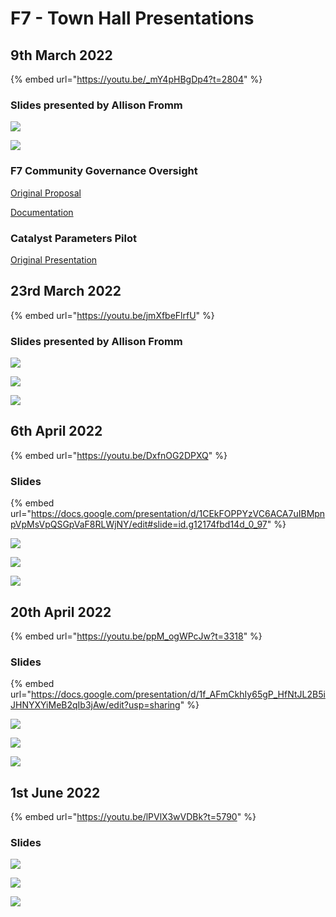 # F7 - Town Hall Presentations

## 9th March 2022

{% embed url="https://youtu.be/_mY4pHBgDp4?t=2804" %}

### Slides presented by Allison Fromm

![](<../../.gitbook/assets/2022-03-10 (4).png>)

![](<../../.gitbook/assets/2022-03-10 (5).png>)

### F7 Community Governance Oversight

[Original Proposal](https://cardano.ideascale.com/c/idea/383517)

[Documentation](https://quality-assurance-dao.gitbook.io/community-governance-oversight/)

### Catalyst Parameters Pilot

[Original Presentation](https://quality-assurance-dao.gitbook.io/catalyst-circle-oversight-v2/ccv2-meetings/meeting-2-november-25th-2021#presentation-slides)

## 23rd March 2022

{% embed url="https://youtu.be/jmXfbeFlrfU" %}

### Slides presented by Allison Fromm

![](../../.gitbook/assets/2022-04-06.png)

![](<../../.gitbook/assets/2022-04-06 (1).png>)

![](<../../.gitbook/assets/2022-04-06 (2).png>)

## 6th April 2022

{% embed url="https://youtu.be/DxfnOG2DPXQ" %}

### Slides

{% embed url="https://docs.google.com/presentation/d/1CEkFOPPYzVC6ACA7uIBMpnpVpMsVpQSGpVaF8RLWjNY/edit#slide=id.g12174fbd14d_0_97" %}

![](../../.gitbook/assets/2022-04-12.png)

![](<../../.gitbook/assets/2022-04-12 (1).png>)

![](<../../.gitbook/assets/2022-04-12 (2).png>)

## 20th April 2022

{% embed url="https://youtu.be/ppM_ogWPcJw?t=3318" %}

### Slides

{% embed url="https://docs.google.com/presentation/d/1f_AFmCkhIy65gP_HfNtJL2B5iJHNYXYiMeB2qIb3jAw/edit?usp=sharing" %}

![](<../../.gitbook/assets/Screenshot 2022-04-21 102442 (1) (1) (1) (1) (1) (1) (1) (1) (1) (1) (1) (1) (1) (1) (1) (1) (1) (1) (1) (1) (1) (1) (1) (1) (1) (1) (1) (1) (1) (1) (2).png>)

![](<../../.gitbook/assets/Screenshot 2022-04-21 102733.png>)

![](<../../.gitbook/assets/Screenshot 2022-04-21 102524.png>)

## 1st June 2022

{% embed url="https://youtu.be/lPVlX3wVDBk?t=5790" %}

### Slides

![](<../../.gitbook/assets/Screenshot 2022-06-07 134917.png>)

![](<../../.gitbook/assets/Screenshot 2022-06-07 125810.png>)

![](<../../.gitbook/assets/Screenshot 2022-06-07 125829.png>)
